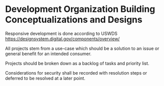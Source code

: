 # Development Organization Building Conceptualizations and Designs

Responsive development is done according to USWDS
https://designsystem.digital.gov/components/overview/

All projects stem from a use-case which should be a solution to an issue or general benefit for an intended consumer.

Projects should be broken down as a backlog of tasks and priority list.

Considerations for security shall be recorded with resolution steps or deferred to be resolved at a later point.
